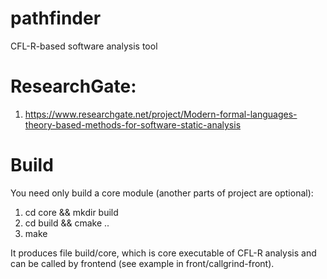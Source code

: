 # pathfinder
CFL-R-based software analysis tool
# ResearchGate:
1) https://www.researchgate.net/project/Modern-formal-languages-theory-based-methods-for-software-static-analysis
# Build

You need only build a core module (another parts of project are optional):


1) cd core && mkdir build
2) cd build && cmake ..
3) make

It produces file build/core, which is core executable of CFL-R analysis and
can be called by frontend (see example in front/callgrind-front).
